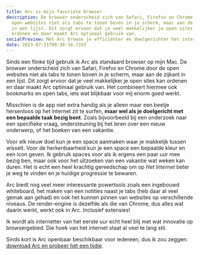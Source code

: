 ```yaml
---
title: Arc is mijn favoriete browser
description: De browser onderscheid zich van Safari, Firefox en Chrome door de
  open websites niet als tabs te tonen boven in je scherm, maar aan de zijkant
  in een lijst. Dit zorgt ervoor dat je veel makkelijker je open sites kan
  ordenen en daar maakt Arc optimaal gebruik van.
socialPreview: Met Arc browse je efficiënter en doelgerichter het internet
date: 2023-07-31T09:38:14.735Z
---
```

Sinds een flinke tijd gebruik ik Arc als standaard browser op mijn Mac. De browser onderscheid zich van Safari, Firefox en Chrome door de open websites niet als tabs te tonen boven in je scherm, maar aan de zijkant in een lijst. Dit zorgt ervoor dat je veel makkelijker je open sites kan ordenen en daar maakt Arc optimaal gebruik van. Het combineert hiermee ook bookmarks en open tabs, iets wat blijkbaar voor mij enorm goed werkt.

Misschien is de app niet extra handig als je alleen maar een beetje hersenloos op het internet zit te surfen, **maar wel als je doelgericht met een bepaalde taak bezig bent**. Zoals bijvoorbeeld bij een onderzoek naar een specifieke vraag, ondersteuning bij het leren over een nieuw onderwerp, of het boeken van een vakantie.

Voor elk nieuw doel kun je een space aanmaken waar je makkelijk tussen wisselt. Voor de herkenbaarheid kun je een space een bepaalde kleur en een icon geven. Ik gebruik spaces voor als ik ergens een paar uur mee bezig ben, maar ook voor het uitzoeken van een vakantie wat weken kan duren. Het is echt een heel krachtig gereedschap om op *Het Internet* beter je weg te vinden en je huidige progressie te bewaren.

Arc biedt nog veel meer interessante powertools zoals een ingebouwd whiteboard, het maken van een notities naast je tabs (heb daar al veel gemak aan gehad) en ook het kunnen pinnen van websites op verschillende niveaus. De render-engine is dezelfde als die van Chrome, dus alles wat daarin werkt, werkt ook in Arc. Inclusief extensies!

Ik wordt als internetter van het eerste uur echt heel blij met wat innovatie op browsergebied. Die hoek van het internet staat al veel te lang stil. 

Sinds kort is Arc openbaar beschikbaar voor iedereen, dus ik zou zeggen: [download Arc en probeer het een tijdje](https://arc.net/).
